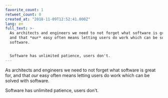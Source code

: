```yaml
---
favorite_count: 1
retweet_count: 0
created_at: "2018-11-09T12:52:41.000Z"
lang: en
full_text: >-
  As architects and engineers we need to not forget what software is great for,
  and that *our* easy often means letting users do work which can be solved with
  software.


  Software has unlimited patience, users don't.
---
```


As architects and engineers we need to not forget what software is great for,
and that _our_ easy often means letting users do work which can be solved with
software.

Software has unlimited patience, users don't.
